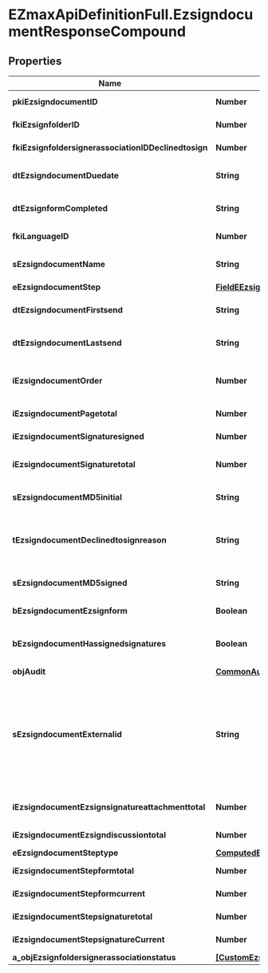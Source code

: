 # EZmaxApiDefinitionFull.EzsigndocumentResponseCompound

## Properties

Name | Type | Description | Notes
------------ | ------------- | ------------- | -------------
**pkiEzsigndocumentID** | **Number** | The unique ID of the Ezsigndocument | 
**fkiEzsignfolderID** | **Number** | The unique ID of the Ezsignfolder | 
**fkiEzsignfoldersignerassociationIDDeclinedtosign** | **Number** | The unique ID of the Ezsignfoldersignerassociation | [optional] 
**dtEzsigndocumentDuedate** | **String** | The maximum date and time at which the Ezsigndocument can be signed. | 
**dtEzsignformCompleted** | **String** | The date and time at which the Ezsignform has been completed. | [optional] 
**fkiLanguageID** | **Number** | The unique ID of the Language.  Valid values:  |Value|Description| |-|-| |1|French| |2|English| | [optional] 
**sEzsigndocumentName** | **String** | The name of the document that will be presented to Ezsignfoldersignerassociations | 
**eEzsigndocumentStep** | [**FieldEEzsigndocumentStep**](FieldEEzsigndocumentStep.md) |  | 
**dtEzsigndocumentFirstsend** | **String** | The date and time when the Ezsigndocument was first sent. | [optional] 
**dtEzsigndocumentLastsend** | **String** | The date and time when the Ezsigndocument was sent the last time. | [optional] 
**iEzsigndocumentOrder** | **Number** | The order in which the Ezsigndocument will be presented to the signatory in the Ezsignfolder. | 
**iEzsigndocumentPagetotal** | **Number** | The number of pages in the Ezsigndocument. | 
**iEzsigndocumentSignaturesigned** | **Number** | The number of signatures that were signed in the document. | 
**iEzsigndocumentSignaturetotal** | **Number** | The number of total signatures that were requested in the Ezsigndocument. | 
**sEzsigndocumentMD5initial** | **String** | MD5 Hash of the initial PDF Document before signatures were applied to it. | [optional] 
**tEzsigndocumentDeclinedtosignreason** | **String** | A custom text message that will contain the refusal message if the Ezsigndocument is declined to sign | [optional] 
**sEzsigndocumentMD5signed** | **String** | MD5 Hash of the final PDF Document after all signatures were applied to it. | [optional] 
**bEzsigndocumentEzsignform** | **Boolean** | If the Ezsigndocument contains an Ezsignform or not | [optional] 
**bEzsigndocumentHassignedsignatures** | **Boolean** | If the Ezsigndocument contains signed signatures (From internal or external sources) | [optional] 
**objAudit** | [**CommonAudit**](CommonAudit.md) |  | [optional] 
**sEzsigndocumentExternalid** | **String** | This field can be used to store an External ID from the client&#39;s system.  Anything can be stored in this field, it will never be evaluated by the eZmax system and will be returned AS-IS.  To store multiple values, consider using a JSON formatted structure, a URL encoded string, a CSV or any other custom format.  | [optional] 
**iEzsigndocumentEzsignsignatureattachmenttotal** | **Number** | The number of Ezsigndocumentattachment total | 
**iEzsigndocumentEzsigndiscussiontotal** | **Number** | The total number of Ezsigndiscussions | 
**eEzsigndocumentSteptype** | [**ComputedEEzsigndocumentSteptype**](ComputedEEzsigndocumentSteptype.md) |  | 
**iEzsigndocumentStepformtotal** | **Number** | The total number of steps in the form filling phase | 
**iEzsigndocumentStepformcurrent** | **Number** | The current step in the form filling phase | 
**iEzsigndocumentStepsignaturetotal** | **Number** | The total number of steps in the signature filling phase | 
**iEzsigndocumentStepsignatureCurrent** | **Number** | The current step in the signature phase | 
**a_objEzsignfoldersignerassociationstatus** | [**[CustomEzsignfoldersignerassociationstatusResponse]**](CustomEzsignfoldersignerassociationstatusResponse.md) |  | 


